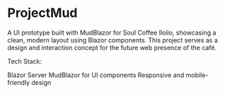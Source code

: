 # ProjectMud

A UI prototype built with MudBlazor for Soul Coffee Iloilo, showcasing a clean, modern layout using Blazor components. This project serves as a design and interaction concept for the future web presence of the café.

Tech Stack:

Blazor Server
MudBlazor for UI components
Responsive and mobile-friendly design
